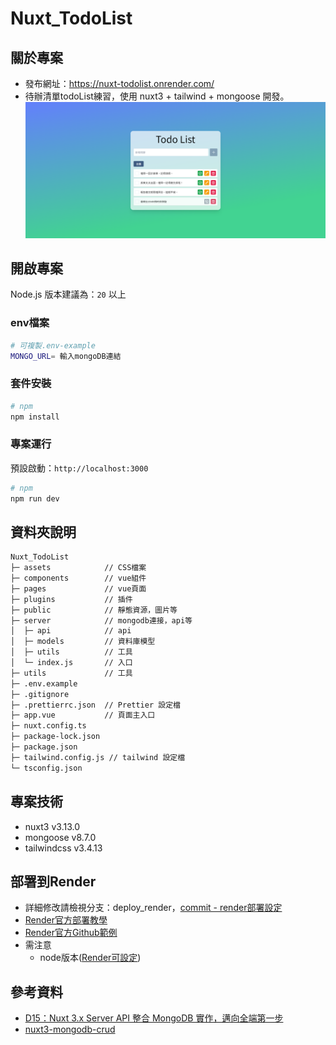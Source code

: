 # Nuxt_TodoList

## 關於專案
- 發布網址：https://nuxt-todolist.onrender.com/
- 待辦清單todoList練習，使用 nuxt3 + tailwind + mongoose 開發。
![畫面](/public/demo.png)

## 開啟專案
Node.js 版本建議為：`20` 以上

### env檔案
```bash
# 可複製.env-example
MONGO_URL= 輸入mongoDB連結
```
### 套件安裝
```bash
# npm
npm install
```
### 專案運行
預設啟動：`http://localhost:3000`
```bash
# npm
npm run dev
```
## 資料夾說明
```txt
Nuxt_TodoList
├─ assets            // CSS檔案
├─ components        // vue組件
├─ pages             // vue頁面
├─ plugins           // 插件
├─ public            // 靜態資源，圖片等
├─ server            // mongodb連接，api等
│  ├─ api            // api       
│  ├─ models         // 資料庫模型
│  ├─ utils          // 工具
│  └─ index.js       // 入口
├─ utils             // 工具
├─ .env.example      
├─ .gitignore         
├─ .prettierrc.json  // Prettier 設定檔
├─ app.vue           // 頁面主入口
├─ nuxt.config.ts    
├─ package-lock.json
├─ package.json
├─ tailwind.config.js // tailwind 設定檔
└─ tsconfig.json
```
## 專案技術
- nuxt3 v3.13.0
- mongoose v8.7.0
- tailwindcss v3.4.13 

## 部署到Render
- 詳細修改請檢視分支：deploy_render，[commit - render部署設定](https://github.com/Yileeya/Nuxt_TodoList/commit/7d25b6e57cdd6669759dbf1f34a33b4bd7511632)
- [Render官方部署教學](https://docs.render.com/deploy-nuxtjs)
- [Render官方Github範例](https://github.com/render-examples/nuxtjs-hello-world)
- 需注意
  - node版本([Render可設定](https://docs.render.com/node-version))

## 參考資料
- [D15：Nuxt 3.x Server API 整合 MongoDB 實作，邁向全端第一步](https://ithelp.ithome.com.tw/articles/10328551)
- [nuxt3-mongodb-crud](https://github.com/ReaganM02/nuxt3-mongodb-crud)